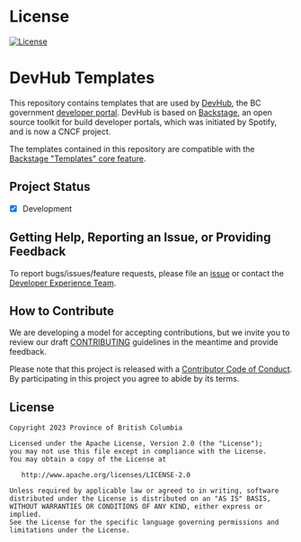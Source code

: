 <!--- NOTE: This is a template for your project README. Edit the content according to the comments provided.--->

# License
[![License](https://img.shields.io/badge/License-Apache%202.0-blue.svg)](./LICENSE) 

# DevHub Templates
This repository contains templates that are used by [DevHub](mvp.developer.gov.bc.ca), the BC government [developer portal](https://github.com/bcgov/developer-portal). DevHub is based on [Backstage](https://backstage.io), an open source toolkit for build developer portals, which was initiated by Spotify, and is now a CNCF project.

The templates contained in this repository are compatible with the [Backstage "Templates" core feature](https://backstage.io/docs/features/software-templates/).


## Project Status
- [x] Development


## Getting Help, Reporting an Issue, or Providing Feedback
To report bugs/issues/feature requests, please file an [issue](../../issues) or contact the [Developer Experience Team](mailto:developer.experience@gov.bc.ca).


## How to Contribute
We are developing a model for accepting contributions, but we invite you to review our draft [CONTRIBUTING](./CONTRIBUTING.md) guidelines in the meantime and provide feedback.

Please note that this project is released with a [Contributor Code of Conduct](./CODE_OF_CONDUCT.md). 
By participating in this project you agree to abide by its terms.


## License
    Copyright 2023 Province of British Columbia

    Licensed under the Apache License, Version 2.0 (the "License");
    you may not use this file except in compliance with the License.
    You may obtain a copy of the License at

       http://www.apache.org/licenses/LICENSE-2.0

    Unless required by applicable law or agreed to in writing, software
    distributed under the License is distributed on an "AS IS" BASIS,
    WITHOUT WARRANTIES OR CONDITIONS OF ANY KIND, either express or implied.
    See the License for the specific language governing permissions and
    limitations under the License.
